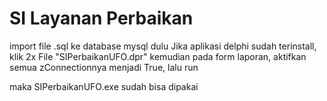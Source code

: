 # SI Layanan Perbaikan

import file .sql ke database mysql dulu
Jika aplikasi delphi sudah terinstall, klik 2x File "SIPerbaikanUFO.dpr"
kemudian pada form laporan, aktifkan semua zConnectionnya menjadi True, lalu run

maka SIPerbaikanUFO.exe sudah bisa dipakai

